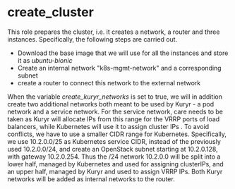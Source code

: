 create_cluster
===============

This role prepares the cluster,  i.e. it creates a network, a router and three instances. Specifically, the following steps are carried out.

* Download the base image that we will use for all the instances and store it as *ubuntu-bionic* 
* Create an internal network "k8s-mgmt-network" and a corresponding subnet 
* create a router to connect this network to the external network

When the variable *create_kuryr_networks* is set to true, we will in addition create two additional networks both meant to be used by Kuryr - a pod network and a service network. For the service network, care needs to be taken as Kuryr will allocate IPs from this range for the VRRP ports of load balancers, while Kubernetes will use it to assign cluster IPs . To avoid conflicts, we have to use a smaller CIDR range for Kubernetes. Specifically, we use 10.2.0.0/25 as Kubernetes service CIDR, instead of the previously used 10.2.0.0/24, and create an OpenStack subnet starting at 10.2.0.128, with gateway 10.2.0.254. Thus the /24 network 10.2.0.0 will be split into a lower half, managed by Kubernetes and used for assigning clusterIPs, and an upper half, managed by Kuryr and used to assign VRRP IPs. Both Kuryr networks will be added as internal networks to the router.